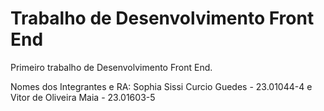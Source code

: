 # Trabalho de Desenvolvimento Front End
 Primeiro trabalho de Desenvolvimento Front End.
 
 Nomes dos Integrantes e RA: 
 Sophia Sissi Curcio Guedes - 23.01044-4 e 
 Vitor de Oliveira Maia - 23.01603-5
